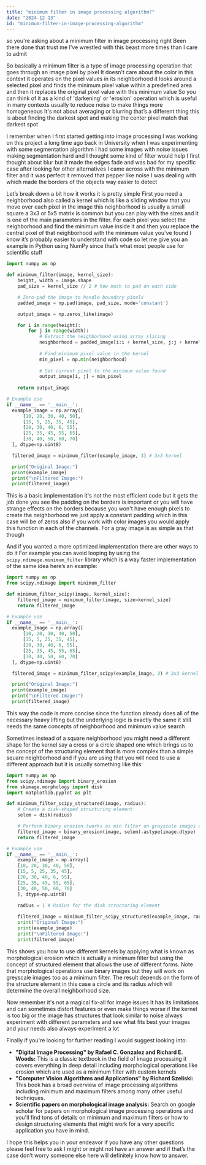 ```yaml
---
title: "minimum filter in image processing algorithm?"
date: "2024-12-13"
id: "minimum-filter-in-image-processing-algorithm"
---
```


so you're asking about a minimum filter in image processing right Been there done that trust me I've wrestled with this beast more times than I care to admit

So basically a minimum filter is a type of image processing operation that goes through an image pixel by pixel It doesn't care about the color in this context it operates on the pixel values in its neighborhood it looks around a selected pixel and finds the minimum pixel value within a predefined area and then it replaces the original pixel value with this minimum value So you can think of it as a kind of 'darkening' or 'erosion' operation which is useful in many contexts usually to reduce noise to make things more homogeneous It's not about averaging or blurring that’s a different thing this is about finding the darkest spot and making the center pixel match that darkest spot

I remember when I first started getting into image processing I was working on this project a long time ago back in University when I was experimenting with some segmentation algorithm I had some images with noise issues making segmentation hard and I thought some kind of filter would help I first thought about blur but it made the edges fade and was bad for my specific case after looking for other alternatives I came across with the minimum filter and it was perfect it removed that pepper like noise I was dealing with which made the borders of the objects way easier to detect

Let’s break down a bit how it works it is pretty simple First you need a neighborhood also called a kernel which is like a sliding window that you move over each pixel in the image this neighborhood is usually a small square a 3x3 or 5x5 matrix is common but you can play with the sizes and it is one of the main parameters in the filter. For each pixel you select the neighborhood and find the minimum value inside it and then you replace the central pixel of that neighborhood with the minimum value you've found I know it’s probably easier to understand with code so let me give you an example in Python using NumPy since that’s what most people use for scientific stuff

```python
import numpy as np

def minimum_filter(image, kernel_size):
    height, width = image.shape
    pad_size = kernel_size // 2 # how much to pad on each side

    # Zero-pad the image to handle boundary pixels
    padded_image = np.pad(image, pad_size, mode='constant')

    output_image = np.zeros_like(image)

    for i in range(height):
        for j in range(width):
            # Extract the neighborhood using array slicing
            neighborhood = padded_image[i:i + kernel_size, j:j + kernel_size]
            
            # Find minimum pixel value in the kernel
            min_pixel = np.min(neighborhood)
            
            # Set current pixel to the minimum value found
            output_image[i, j] = min_pixel
    
    return output_image

# Example use
if __name__ == '__main__':
  example_image = np.array([
      [10, 20, 30, 40, 50],
      [15, 5, 25, 35, 45],
      [20, 30, 40, 6, 55],
      [25, 35, 45, 55, 65],
      [30, 40, 50, 60, 70]
  ], dtype=np.uint8)

  filtered_image = minimum_filter(example_image, 3) # 3x3 kernel

  print("Original Image:")
  print(example_image)
  print("\nFiltered Image:")
  print(filtered_image)

```

This is a basic implementation it's not the most efficient code but it gets the job done you see the padding on the borders is important or you will have strange effects on the borders because you won't have enough pixels to create the neighborhood we just apply a constant padding which in this case will be of zeros also if you work with color images you would apply this function in each of the channels. For a gray image is as simple as that though

And if you wanted a more optimized implementation there are other ways to do it For example you can avoid looping by using the `scipy.ndimage.minimum_filter` library which is a way faster implementation of the same idea here’s an example:

```python
import numpy as np
from scipy.ndimage import minimum_filter

def minimum_filter_scipy(image, kernel_size):
    filtered_image = minimum_filter(image, size=kernel_size)
    return filtered_image

# Example use
if __name__ == '__main__':
  example_image = np.array([
      [10, 20, 30, 40, 50],
      [15, 5, 25, 35, 45],
      [20, 30, 40, 6, 55],
      [25, 35, 45, 55, 65],
      [30, 40, 50, 60, 70]
  ], dtype=np.uint8)

  filtered_image = minimum_filter_scipy(example_image, 3) # 3x3 kernel

  print("Original Image:")
  print(example_image)
  print("\nFiltered Image:")
  print(filtered_image)
```
This way the code is more concise since the function already does all of the necessary heavy lifting but the underlying logic is exactly the same it still needs the same concepts of neighborhood and minimum value search

Sometimes instead of a square neighborhood you might need a different shape for the kernel say a cross or a circle shaped one which brings us to the concept of the structuring element that is more complex than a simple square neighborhood and if you are using that you will need to use a different approach but it is usually something like this:
```python
import numpy as np
from scipy.ndimage import binary_erosion
from skimage.morphology import disk
import matplotlib.pyplot as plt

def minimum_filter_scipy_structured(image, radius):
    # Create a disk-shaped structuring element
    selem = disk(radius)

    # Perform binary erosion (works as min filter on grayscale images using morphological operation)
    filtered_image = binary_erosion(image, selem).astype(image.dtype)
    return filtered_image

# Example use
if __name__ == '__main__':
    example_image = np.array([
    [10, 20, 30, 40, 50],
    [15, 5, 25, 35, 45],
    [20, 30, 40, 6, 55],
    [25, 35, 45, 55, 65],
    [30, 40, 50, 60, 70]
    ], dtype=np.uint8)
    
    radius = 1 # Radius for the disk structuring element

    filtered_image = minimum_filter_scipy_structured(example_image, radius) # 3x3 kernel
    print("Original Image:")
    print(example_image)
    print("\nFiltered Image:")
    print(filtered_image)
```

This shows you how to use different kernels by applying what is known as morphological erosion which is actually a minimum filter but using the concept of structured element that allows the use of different forms. Note that morphological operations use binary images but they will work on greyscale images too as a minimum filter. The result depends on the form of the structure element in this case a circle and its radius which will determine the overall neighborhood size. 

Now remember it's not a magical fix-all for image issues It has its limitations and can sometimes distort features or even make things worse if the kernel is too big or the image has structures that look similar to noise always experiment with different parameters and see what fits best your images and your needs also always experiment a lot

Finally if you're looking for further reading I would suggest looking into:

*   **"Digital Image Processing" by Rafael C. Gonzalez and Richard E. Woods:** This is a classic textbook in the field of image processing it covers everything in deep detail including morphological operations like erosion which are used as a minimum filter with custom kernels
*   **"Computer Vision Algorithms and Applications" by Richard Szeliski:** This book has a broad overview of image processing algorithms including minimum and maximum filters among many other useful techniques.
*   **Scientific papers on morphological image analysis:** Search on google scholar for papers on morphological image processing operations and you'll find tons of details on minimum and maximum filters or how to design structuring elements that might work for a very specific application you have in mind.

I hope this helps you in your endeavor if you have any other questions please feel free to ask I might or might not have an answer and if that’s the case don’t worry someone else here will definitely know how to answer.
